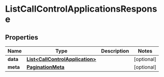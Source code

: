 

# ListCallControlApplicationsResponse


## Properties

Name | Type | Description | Notes
------------ | ------------- | ------------- | -------------
**data** | [**List&lt;CallControlApplication&gt;**](CallControlApplication.md) |  |  [optional]
**meta** | [**PaginationMeta**](PaginationMeta.md) |  |  [optional]



